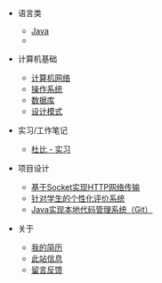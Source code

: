 * 语言类

  * [Java](/Java/)
  * 

* 计算机基础

  * [计算机网络](/Network/)
  * [操作系统](/OperatingSystem/)
  * [数据库](/Database/)
  * [设计模式](/DesignPatterns/)

* 实习/工作笔记

	* [杜比 - 实习](/Intern_Dolby/ "测试开发实习生 - 实习笔记")

* 项目设计	

	* [ 基于Socket实现HTTP网络传输](/MyProject/Socket/)
	* [ 针对学生的个性化评价系统](/MyProject/PES/)
	* [ Java实现本地代码管理系统（Git）](/MyProject/Git/)
	
* 关于
	* [我的简历](/profile.md)
	* [此站信息](/info.md)
	* [留言反馈](/comment/)